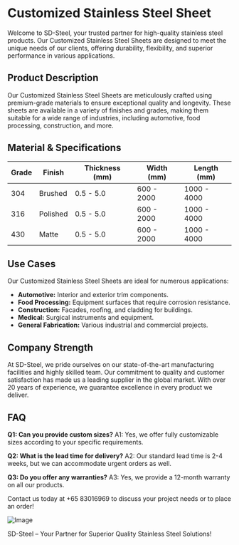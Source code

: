 # Customized Stainless Steel Sheet

Welcome to SD-Steel, your trusted partner for high-quality stainless steel products. Our Customized Stainless Steel Sheets are designed to meet the unique needs of our clients, offering durability, flexibility, and superior performance in various applications.

## Product Description

Our Customized Stainless Steel Sheets are meticulously crafted using premium-grade materials to ensure exceptional quality and longevity. These sheets are available in a variety of finishes and grades, making them suitable for a wide range of industries, including automotive, food processing, construction, and more.

## Material & Specifications

| Grade | Finish | Thickness (mm) | Width (mm) | Length (mm) |
|-------|--------|----------------|------------|-------------|
| 304   | Brushed| 0.5 - 5.0      | 600 - 2000 | 1000 - 4000 |
| 316   | Polished| 0.5 - 5.0     | 600 - 2000 | 1000 - 4000 |
| 430   | Matte  | 0.5 - 5.0      | 600 - 2000 | 1000 - 4000 |

## Use Cases

Our Customized Stainless Steel Sheets are ideal for numerous applications:
- **Automotive:** Interior and exterior trim components.
- **Food Processing:** Equipment surfaces that require corrosion resistance.
- **Construction:** Facades, roofing, and cladding for buildings.
- **Medical:** Surgical instruments and equipment.
- **General Fabrication:** Various industrial and commercial projects.

## Company Strength

At SD-Steel, we pride ourselves on our state-of-the-art manufacturing facilities and highly skilled team. Our commitment to quality and customer satisfaction has made us a leading supplier in the global market. With over 20 years of experience, we guarantee excellence in every product we deliver.

## FAQ

**Q1: Can you provide custom sizes?**
A1: Yes, we offer fully customizable sizes according to your specific requirements.

**Q2: What is the lead time for delivery?**
A2: Our standard lead time is 2-4 weeks, but we can accommodate urgent orders as well.

**Q3: Do you offer any warranties?**
A3: Yes, we provide a 12-month warranty on all our products.

Contact us today at +65 83016969 to discuss your project needs or to place an order!

![Image](https://github.com/user-attachments/assets/2567258e-e124-4816-932d-1809bd27ef0b)

SD-Steel – Your Partner for Superior Quality Stainless Steel Solutions!